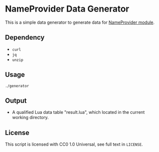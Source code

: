 # NameProvider Data Generator
This is a simple data generator to generate data for [NameProvider module](https://zh.minecraft.wiki/w/Module:NameProvider).

## Dependency
* `curl`
* `jq`
* `unzip`

## Usage
`./generator`

## Output
* A qualified Lua data table "result.lua", which located in the current working directory.

## License
This script is licensed with CC0 1.0 Universal, see full text in `LICENSE`.
